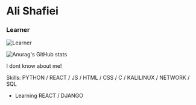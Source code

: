# Ali Shafiei
### Learner
![Learner](http://m.gettywallpapers.com/wp-content/uploads/2020/09/Juice-Wrld-Wallpaper-1920x1080-1.jpg)

![Anurag's GitHub stats](https://github-readme-stats.vercel.app/api?username=969ali969&theme=radical)

I dont know about me!

Skills: PYTHON / REACT / JS / HTML / CSS / C / KALILINUX / NETWORK / SQL

- Learning REACT / DJANGO 


